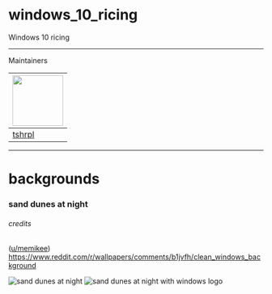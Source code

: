 # windows_10_ricing
Windows 10 ricing

---

Maintainers

| <img src="https://avatars.githubusercontent.com/u/61683653?v=4" width=100>
| --- |
| [tshrpl](https://github.com/tshrpl) |

---

# backgrounds
### sand dunes at night

###### credits
([u/memikee](https://www.reddit.com/user/memikee/)) https://www.reddit.com/r/wallpapers/comments/b1jvfh/clean_windows_background

![sand dunes at night](https://raw.githubusercontent.com/tshrpl/windows_10_ricing/main/backgrounds/dark/sand_dunes_at_night.png)
![sand dunes at night with windows logo](https://raw.githubusercontent.com/tshrpl/windows_10_ricing/main/backgrounds/dark/sand_dunes_at_night_with_win_logo.png)


